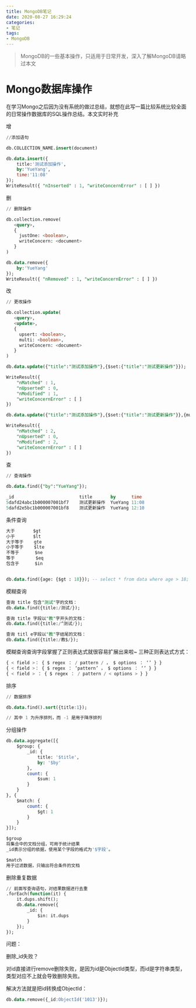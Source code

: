 ```yaml
---
title: MongoDB笔记
date: 2020-08-27 16:29:24
categories:
- 笔记
tags:
- MongoDB
---
```


>   MongoDB的一些基本操作，只适用于日常开发，深入了解MongoDB请略过本文

<!--more-->

# Mongo数据库操作

在学习Mongo之后因为没有系统的做过总结，就想在此写一篇比较系统比较全面的日常操作数据库的SQL操作总结。本文实时补充

增

```sql
//添加语句

db.COLLECTION_NAME.insert(document)

db.data.insert({
	title:'测试添加操作',
	by:'YueYang',
	time:'11:08'
});
WriteResult({ "nInserted" : 1, "writeConcernError" : [ ] })

```



删

```sql
// 删除操作

db.collection.remove(
   <query>,
   {
     justOne: <boolean>,
     writeConcern: <document>
   }
)

db.data.remove({
	by:'YueYang'
});
WriteResult({ "nRemoved" : 1, "writeConcernError" : [ ] })

```



改

```sql
// 更改操作

db.collection.update(
   <query>,
   <update>,
   {
     upsert: <boolean>,
     multi: <boolean>,
     writeConcern: <document>
   }
)

db.data.update({"title":"测试添加操作"},{$set:{"title":"测试更新操作"}});

WriteResult({
	"nMatched" : 1,
	"nUpserted" : 0,
	"nModified" : 1,
	"writeConcernError" : [ ]
})

db.data.update({"title":"测试添加操作"},{$set:{"title":"测试更新操作"}},{multi:true});

WriteResult({
	"nMatched" : 2,
	"nUpserted" : 0,
	"nModified" : 2,
	"writeConcernError" : [ ]
})

```



查

```sql
// 查询操作

db.data.find({"by":"YueYang"});

_id            				title    	by		time
5dafd24abc1b000007001bf7	测试更新操作	YueYang	11:08
5dafd2e5bc1b000007001bf8	测试更新操作	YueYang	12:10

```

条件查询

```sql
大于		 $gt
小于		 $lt
大于等于 	gte
小于等于	$lte
不等于		 $ne
等于		  $eq
包含于 	 $in


db.data.find({age: {$gt : 18}}); -- select * from data where age > 18;
```

模糊查询

```sql
查询 title 包含"测试"字的文档：
db.data.find({title:/测试/});

查询 title 字段以"教"字开头的文档：
db.data.find({title:/^测试/});

查询 titl e字段以"教"字结尾的文档：
db.data.find({title:/教$/});
```

模糊查询查询字段掌握了正则表达式就很容易扩展出来啦~
三种正则表达式方式：

```sql
{ < field >： { $ regex ： / pattern / ， $ options ： ‘’ } }
{ < field >： { $ regex ： ‘pattern’ ， $ options ： ‘’ } }
{ < field > ： { $ regex ： / pattern / < options > } }
```

排序

```sql
// 数据排序

db.data.find().sort({title:1}); 

// 其中 1 为升序排列，而 -1 是用于降序排列
```

分组操作

```sql
db.data.aggregate([{
    $group: {
        _id: {
            title: '$title',
            by: '$by'
        },
        count: {
            $sum: 1
        }
    }
}, {
    $match: {
        count: {
            $gt: 1
        }
    }
}]);

$group
将集合中的文档分组，可用于统计结果
_id表示分组的依据，使用某个字段的格式为'$字段'。

$match
用于过滤数据，只输出符合条件的文档
```

删除重复数据

```sql
// 前面写查询语句，对结果数据进行去重
.forEach(function(it) {
    it.dups.shift();
    db.data.remove({
        _id: {
            $in: it.dups
        }
    });
});

```

问题：

删除_id失败？

对id直接进行remove删除失败，是因为id是ObjectId类型，而id是字符串类型，类型对应不上就会导致删除失败。

解决方法就是把id转换成ObjectId：

```sql
db.data.remove({_id:ObjectId('1013')});
```

